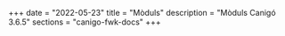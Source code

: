 +++
date        = "2022-05-23"
title       = "Mòduls"
description = "Mòduls Canigó 3.6.5"
sections    = "canigo-fwk-docs"
+++